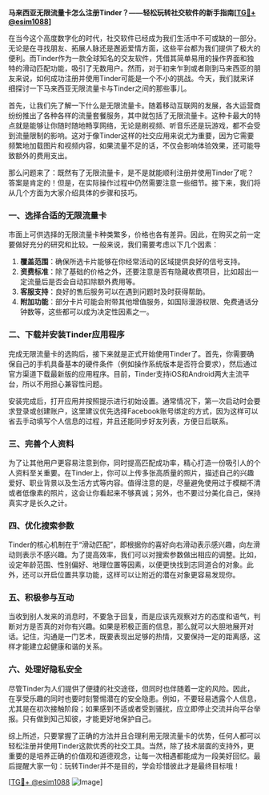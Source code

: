 **马来西亚无限流量卡怎么注册Tinder？——轻松玩转社交软件的新手指南[[TG💪+ @esim1088](https://t.me/s/esim1088)]**

在当今这个高度数字化的时代，社交软件已经成为我们生活中不可或缺的一部分。无论是在寻找朋友、拓展人脉还是邂逅爱情方面，这些平台都为我们提供了极大的便利。而Tinder作为一款全球知名的交友软件，凭借其简单易用的操作界面和独特的滑动匹配功能，吸引了无数用户。然而，对于初来乍到或者刚到马来西亚的朋友来说，如何成功注册并使用Tinder可能是一个不小的挑战。今天，我们就来详细探讨一下马来西亚无限流量卡与Tinder之间的那些事儿。

首先，让我们先了解一下什么是无限流量卡。随着移动互联网的发展，各大运营商纷纷推出了各种各样的流量套餐服务，其中就包括了无限流量卡。这种卡最大的特点就是能够让你随时随地畅享网络，无论是刷视频、听音乐还是玩游戏，都不会受到流量限制的影响。这对于像Tinder这样的社交应用来说尤为重要，因为它需要频繁地加载图片和视频内容，如果流量不足的话，不仅会影响体验效果，还可能导致额外的费用支出。

那么问题来了：既然有了无限流量卡，是不是就能顺利注册并使用Tinder了呢？答案是肯定的！但是，在实际操作过程中仍然需要注意一些细节。接下来，我们将从几个方面为大家介绍具体的步骤和技巧。

### 一、选择合适的无限流量卡

市面上可供选择的无限流量卡种类繁多，价格也各有差异。因此，在购买之前一定要做好充分的研究和比较。一般来说，我们需要考虑以下几个因素：

1. **覆盖范围**：确保所选卡片能够在你经常活动的区域提供良好的信号支持。
2. **资费标准**：除了基础的价格之外，还要注意是否有隐藏收费项目，比如超出一定流量后是否会自动扣除额外费用等。
3. **客服支持**：良好的售后服务可以在遇到问题时及时获得帮助。
4. **附加功能**：部分卡片可能会附带其他增值服务，如国际漫游权限、免费通话分钟数等，这些都可以成为决定性因素之一。

### 二、下载并安装Tinder应用程序

完成无限流量卡的选购后，接下来就是正式开始使用Tinder了。首先，你需要确保自己的手机具备基本的硬件条件（例如操作系统版本是否符合要求），然后通过官方渠道下载最新版的应用程序。目前，Tinder支持iOS和Android两大主流平台，所以不用担心兼容性问题。

安装完成后，打开应用并按照提示进行初始设置。通常情况下，第一次启动时会要求登录或创建账户，这里建议优先选择Facebook账号绑定的方式，因为这样可以省去手动填写个人信息的过程，并且还能同步好友列表，方便日后联系。

### 三、完善个人资料

为了让其他用户更容易注意到你，同时提高匹配成功率，精心打造一份吸引人的个人资料至关重要。在Tinder上，你可以上传多张高质量的照片，描述自己的兴趣爱好、职业背景以及生活方式等内容。值得注意的是，尽量避免使用过于模糊不清或者低像素的照片，这会让你看起来不够真诚；另外，也不要过分美化自己，保持真实才是长久之计。

### 四、优化搜索参数

Tinder的核心机制在于“滑动匹配”，即根据你的喜好向右滑动表示感兴趣，向左滑动则表示不感兴趣。为了提高效率，我们可以对搜索参数做出相应的调整。比如，设定年龄范围、性别偏好、地理位置等因素，以便更快找到志同道合的对象。此外，还可以开启位置共享功能，这样可以让附近的潜在对象更容易发现你。

### 五、积极参与互动

当收到别人发来的消息时，不要急于回复，而是应该先观察对方的态度和语气，判断对方是否真的对你有兴趣。如果是积极正面的信息，那么就可以大胆地展开对话。记住，沟通是一门艺术，既要表现出足够的热情，又要保持一定的距离感，这样才能建立起健康和谐的关系。

### 六、处理好隐私安全

尽管Tinder为人们提供了便捷的社交途径，但同时也伴随着一定的风险。因此，在享受乐趣的同时也要时刻警惕潜在的安全隐患。例如，不要轻易透露个人信息，尤其是在初次接触阶段；如果感到不适或者受到骚扰，应立即停止交流并向平台举报。只有做到知己知彼，才能更好地保护自己。

综上所述，只要掌握了正确的方法并且合理利用无限流量卡的优势，任何人都可以轻松注册并使用Tinder这款优秀的社交工具。当然，除了技术层面的支持外，更重要的是培养正确的价值观和道德观念，让每一次相遇都能成为一段美好回忆。最后提醒大家一句：玩转Tinder并不是目的，学会珍惜彼此才是最终目标哦！

[[TG💪+ @esim1088](https://t.me/s/esim1088) ![Image](https://i.postimg.cc/4NQfJmqS/Snipaste-2025-05-13-00-14-12.png)]